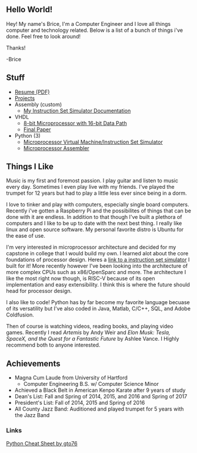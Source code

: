 ## Hello World!

Hey! My name's Brice, I'm a Computer Engineer and I love all things computer and technology related. Below is a list of a bunch of things i've done.
Feel free to look around!

 Thanks!

 -Brice 

Stuff
---
  - [Resume (PDF)](https://brice-v.github.io/docs/BriceVadnaisResume.pdf)
  - [Projects](https://brice-v.github.io/projects)
  - Assembly (custom)
    * [My Instruction Set Simulator Documentation](https://brice-v.github.io/Instruction_Set)
  - VHDL
    * [8-bit Microprocessor with 16-bit Data Path](https://github.com/brice-v/8-bit-Custom-Processor) 
    * [Final Paper](https://brice-v.github.io/docs/final_paper.pdf)
  - Python (3)
    * [Microprocessor Virtual Machine/Instruction Set Simulator](https://github.com/brice-v/InstructionSetSimulator-VM)
    * [Microprocessor Assembler](https://github.com/brice-v/Assembler)



## Things I Like

Music is my first and foremost passion.  I play guitar and listen to music every day.  Sometimes I even play live with my friends. I've played the trumpet for 12 years but had to play a little less ever since being in a dorm.

I love to tinker and play with computers, especially single board computers. Recently i've gotten a Raspberry Pi and the possibilites of things that can be done with it are endless.  In addition to that though I've built a plethora of computers and I like to be up to date with the next best thing.  I really like linux and open source software.  My personal favorite distro is Ubuntu for the ease of use.

I'm very interested in microprocessor architecture and decided for my capstone in college that I would build my own.  I learned alot about the core foundations of processor design.  Heres a [link to a instruction set simulator](https://brice-v.github.io/projects#instruction-set-simulator) I built for it!  More recently however I've been looking into the architecture of more complex CPUs such as x86/OpenSparc and more.  The architecture I like the most right now though, is RISC-V because of its open implementation and easy extensibility.  I think this is where the future should head for processor design.

I also like to code! Python has by far become my favorite language becuase of its versatility but I've also coded in Java, Matlab, C/C++, SQL, and Adobe Coldfusion.

Then of course is watching videos, reading books, and playing video games.
Recently I read _Artemis_ by Andy Weir and _Elon Musk: Tesla, SpaceX, and the Quest for a Fantastic Future_ by Ashlee Vance.
I Highly recommend both to anyone interested.

## Achievements
 
  - Magna Cum Laude from University of Hartford
    - Computer Engineering B.S. w/ Computer Science Minor
  - Achieved a Black Belt in American Kenpo Karate after 9 years of study
  - Dean's List: Fall and Spring of 2014, 2015, and 2016 and Spring of 2017
  - President's List: Fall of 2014, 2015 and Spring of 2016
  - All County Jazz Band: Auditioned and played trumpet for 5 years with the Jazz Band

### Links

[Python Cheat Sheet by gto76](/pychtsht)
